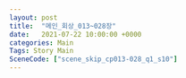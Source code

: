 ```yaml
---
layout: post
title:  "메인_회상_013~028장"
date:   2021-07-22 10:00:00 +0000
categories: Main
Tags: Story Main
SceneCode: ["scene_skip_cp013-028_q1_s10"]
---
```

